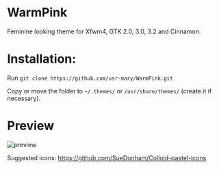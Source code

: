 # WarmPink
Feminine looking theme for Xfwm4, GTK 2.0, 3.0, 3.2 and Cinnamon.

# Installation:
Run `git clone https://github.com/usr-mary/WarmPink.git`

Copy or move the folder to `~/.themes/` or `/usr/share/themes/` (create it if necessary).

# Preview
![preview](https://github.com/user-attachments/assets/f1cf5db1-174e-433e-aba3-dbc9c04476e4)

Suggested icons: https://github.com/SueDonham/Colloid-pastel-icons
